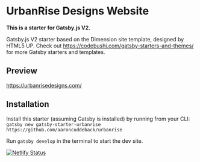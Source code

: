 # UrbanRise Designs Website

**This is a starter for Gatsby.js V2.**


Gatsby.js V2 starter based on the Dimension site template, designed by HTML5 UP. Check out https://codebushi.com/gatsby-starters-and-themes/ for more Gatsby starters and templates.

## Preview

https://urbanrisedesigns.com/

## Installation

Install this starter (assuming Gatsby is installed) by running from your CLI:
<br/>
`gatsby new gatsby-starter-urbanrise https://github.com/aaroncuddeback/urbanrise`

Run `gatsby develop` in the terminal to start the dev site.

[![Netlify Status](https://api.netlify.com/api/v1/badges/c2c80f92-64c6-4ec9-b5c8-df719b4743c5/deploy-status)](https://app.netlify.com/sites/elated-ptolemy-b8c892/deploys)
